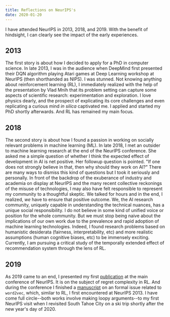 ```yaml
---
title: Reflections on NeurIPS's
date: 2020-01-20
---
```


I have attended NeurIPS in 2013, 2018, and 2019. With the benefit of hindsight, I can clearly see the impact of the early experiences.

## 2013
The first story is about how I decided to apply for a PhD in computer science. In late 2013, I was in the audience when DeepMind first presented their DQN algorithm playing Atari games at Deep Learning workshop at NeurIPS (then shorthanded as NIPS). I was stunned. Not knowing anything about reinforcement learning (RL), I immediately realized with the help of the presentation by Vlad Mnih that its problem setting can capture some aspects of scientific research: experimentation and exploration. I love physics dearly, and the prospect of explicating its core challenges and even replicating a curious mind _in silica_ captivated me. I applied and started my PhD shortly afterwards. And RL has remained my main focus. 

## 2018
The second story is about how I found a passion in working on socially relevant problems in machine learning (ML). In late 2018, I met an outsider to machine learning research at the end of the NeurIPS conference. She asked me a simple question of whether I think the expected effect of development in AI is net positive. Her followup question is pointed. "If one does not strongly believe in that, then why should they work on AI?" There are many ways to dismiss this kind of questions but I took it seriously and personally. In front of the backdrop of the exuberance of industry and academia on display at NeurIPS and the many recent collective reckonings of the misuse of technologies, I may also have felt responsible to represent my community to a thoughtful skeptic. We talked for hours and in the end, I realized, _we_ have to ensure that positive outcome. We, the AI research community, uniquely capable in understanding the technical nuances, has a unique social responsibility. I do not believe in some kind of unified voice or position for the whole community. But we must stop being naive about the implications of our own work due to the prevalence and rapid adoption of machine learning technologies. Indeed, I found research problems based on humanistic desiderata (fairness, interpretability, etc) and more realistic assumptions (human cognitive biases, etc) to be immensely exciting. Currently, I am pursuing a critical study of the temporally extended effect of recommendation system through the lens of RL.

## 2019
As 2019 came to an end, I presented my first [publication](/#p-mehc) at the main conference of NeurIPS. It is on the subject of regret complexity in RL. And during the conference I finished a [manuscript](/#p-w2v) on an formal issue related to `word2vec`, which, similar to RL, I first encountered at NeurIPS 2013. I have come full circle--both works involve making loopy arguments--to my first NeurIPS visit when I revisited South Tahoe City on a ski trip shortly after the new year's day of 2020.

